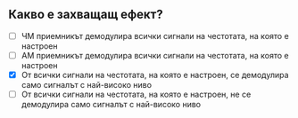 ## Какво е захващащ ефект?

<!-- Верният отговор е отбелязан с [X] -->

- [ ] ЧМ приемникът демодулира всички сигнали на честотата, на която е настроен
- [ ] АМ приемникът демодулира всички сигнали на честотата, на която е настроен
- [X] От всички сигнали на честотата, на която е настроен, се демодулира само сигналът с най-високо ниво
- [ ] От всички сигнали на честотата, на която е настроен, не се демодулира само сигналът с най-високо ниво
